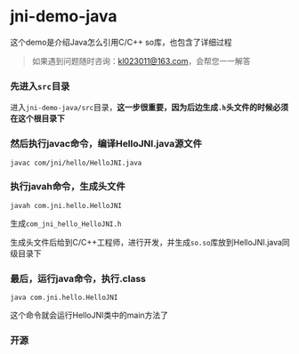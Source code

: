 # jni-demo-java
这个demo是介绍Java怎么引用C/C++ so库，也包含了详细过程

> 如果遇到问题随时咨询：kl023011@163.com，会帮您一一解答

### 先进入`src`目录
进入`jni-demo-java/src`目录，**这一步很重要，因为后边生成`.h`头文件的时候必须在这个根目录下**

### 然后执行javac命令，编译HelloJNI.java源文件
```
javac com/jni/hello/HelloJNI.java
```

### 执行javah命令，生成头文件
```
javah com.jni.hello.HelloJNI
```
生成`com_jni_hello_HelloJNI.h`

生成头文件后给到C/C++工程师，进行开发，并生成`so.so`库放到HelloJNI.java同级目录下

### 最后，运行java命令，执行.class
```
java com.jni.hello.HelloJNI
```
这个命令就会运行HelloJNI类中的main方法了

### 开源




